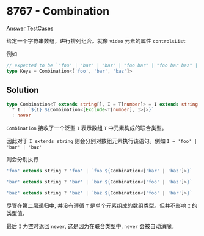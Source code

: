 # 8767 - Combination

[Answer](https://github.com/lybenson/ts-checker/blob/master/src/8767-medium-combination/template.ts) [TestCases](https://github.com/lybenson/ts-checker/blob/master/src/8767-medium-combination/test-cases.ts)

给定一个字符串数组，进行排列组合。就像 `video` 元素的属性 `controlsList`

例如

```ts
// expected to be `"foo" | "bar" | "baz" | "foo bar" | "foo bar baz" | "foo baz" | "foo baz bar" | "bar foo" | "bar foo baz" | "bar baz" | "bar baz foo" | "baz foo" | "baz foo bar" | "baz bar" | "baz bar foo"`
type Keys = Combination<['foo', 'bar', 'baz']>
```

## Solution

```ts
type Combination<T extends string[], I = T[number]> = I extends string
  ? I | `${I} ${Combination<[Exclude<T[number], I>]>}`
  : never
```

`Combination` 接收了一个泛型 `I` 表示数组 `T` 中元素构成的联合类型。

因此对于 `I extends string` 则会分别对数组元素执行该语句。例如 `I = 'foo' | 'bar' | 'baz'`

则会分别执行

```ts
'foo' extends string ? 'foo' | `foo ${Combination<['bar' | 'baz']>}`

'bar' extends string ? 'bar' | `bar ${Combination<['foo' | 'baz']>}`

'baz' extends string ? 'baz' | `baz ${Combination<['foo' | 'bar']>}`
```

尽管在第二层递归中, 并没有遵循 `T` 是单个元素组成的数组类型。但并不影响 `I` 的类型值。

最后 `I` 为空时返回 `never`, 这是因为在联合类型中, `never` 会被自动消除。
